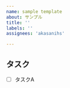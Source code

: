 ```yaml
---
name: sample template
about: サンプル
title: ''
labels: ''
assignees: 'akasanihs'

---
```


## タスク

- [ ] タスクA
